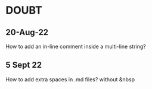 # DOUBT
## 20-Aug-22
How to add an in-line comment inside a multi-line string?
## 5 Sept 22
How to add extra spaces in .md files? without &nbsp
